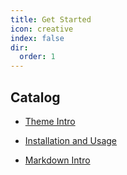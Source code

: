 ```yaml
---
title: Get Started
icon: creative
index: false
dir:
  order: 1
---
```


## Catalog

- [Theme Intro](intro.md)

- [Installation and Usage](install.md)

- [Markdown Intro](markdown.md)
